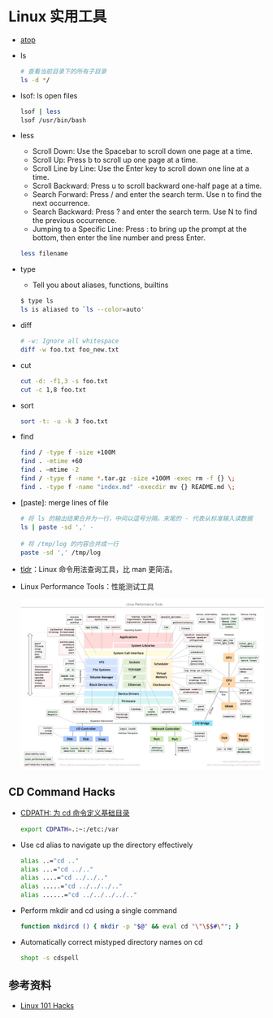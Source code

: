 # Linux 实用工具

- [atop][4]

- ls

  ```sh
  # 查看当前目录下的所有子目录
  ls -d */
  ```

- lsof: ls open files

  ```sh
  lsof | less
  lsof /usr/bin/bash
  ```

- less
  - Scroll Down: Use the Spacebar to scroll down one page at a time.
  - Scroll Up: Press b to scroll up one page at a time.
  - Scroll Line by Line: Use the Enter key to scroll down one line at a time.
  - Scroll Backward: Press u to scroll backward one-half page at a time.
  - Search Forward: Press / and enter the search term. Use n to find the next occurrence.
  - Search Backward: Press ? and enter the search term. Use N to find the previous occurrence.
  - Jumping to a Specific Line: Press : to bring up the prompt at the bottom, then enter the line number and press Enter.

  ```sh
  less filename
  ```

- type
  - Tell you about aliases, functions, builtins

  ```sh
  $ type ls
  ls is aliased to `ls --color=auto'
  ```

- diff

  ```sh
  # -w: Ignore all whitespace
  diff -w foo.txt foo_new.txt
  ```

- cut

  ```sh
  cut -d: -f1,3 -s foo.txt
  cut -c 1,8 foo.txt
  ```

- sort

  ```sh
  sort -t: -u -k 3 foo.txt
  ```

- find

  ```sh
  find / -type f -size +100M
  find . -mtime +60
  find . –mtime -2
  find / -type f -name *.tar.gz -size +100M -exec rm -f {} \;
  find . -type f -name "index.md" -execdir mv {} README.md \;
  ```

- [paste]: merge lines of file

  ```sh
  # 将 ls 的输出结果合并为一行，中间以逗号分隔。末尾的 - 代表从标准输入读数据
  ls | paste -sd ',' -

  # 将 /tmp/log 的内容合并成一行
  paste -sd ',' /tmp/log
  ```

- [tldr][1]：Linux 命令用法查询工具，比 man 更简洁。

- Linux Performance Tools：性能测试工具

  ![Linux Performance Tools](images/linux_perf_tools_full.png)

## CD Command Hacks

- [CDPATH: 为 cd 命令定义基础目录][3]

  ```sh
  export CDPATH=.:~:/etc:/var
  ```

- Use cd alias to navigate up the directory effectively

  ```sh
  alias ..="cd .."
  alias ...="cd ../.."
  alias ....="cd ../../.."
  alias .....="cd ../../../.."
  alias ......="cd ../../../../.."
  ```

- Perform mkdir and cd using a single command

  ```sh
  function mkdircd () { mkdir -p "$@" && eval cd "\"\$$#\""; }
  ```

- Automatically correct mistyped directory names on cd

  ```sh
  shopt -s cdspell
  ```

## 参考资料

- [Linux 101 Hacks][2]

  [1]: https://github.com/tldr-pages/tldr
  [2]: https://linux.101hacks.com/toc/
  [3]: https://linux.101hacks.com/cd-command/cdpath/
  [4]: https://help.aliyun.com/zh/ecs/how-to-use-the-linux-system-atop-monitoring-tools/
